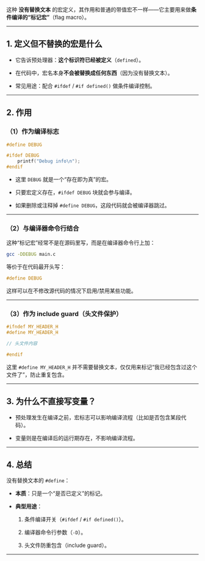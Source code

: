 这种 **没有替换文本** 的宏定义，其作用和普通的带值宏不一样——它主要用来做**条件编译的“标记宏”**（flag macro）。

---

## 1\. **定义但不替换的宏是什么**

-   它告诉预处理器：**这个标识符已经被定义**（`defined`）。
    
-   在代码中，宏名本身**不会被替换成任何东西**（因为没有替换文本）。
    
-   常见用途：配合 `#ifdef` / `#if defined()` 做条件编译控制。
    

---

## 2\. **作用**

### （1）**作为编译标志**

```c
#define DEBUG

#ifdef DEBUG
    printf("Debug info\n");
#endif
```

-   这里 `DEBUG` 就是一个“存在即为真”的宏。
    
-   只要宏定义存在，`#ifdef DEBUG` 块就会参与编译。
    
-   如果删除或注释掉 `#define DEBUG`，这段代码就会被编译器跳过。
    

---

### （2）**与编译器命令行结合**

这种“标记宏”经常不是在源码里写，而是在编译器命令行上加：

```bash
gcc -DDEBUG main.c
```

等价于在代码最开头写：

```c
#define DEBUG
```

这样可以在不修改源代码的情况下启用/禁用某些功能。

---

### （3）**作为 include guard（头文件保护）**

```c
#ifndef MY_HEADER_H
#define MY_HEADER_H

// 头文件内容

#endif
```

这里 `#define MY_HEADER_H` 并不需要替换文本，仅仅用来标记“我已经包含过这个文件了”，防止重复包含。

---

## 3\. **为什么不直接写变量？**

-   预处理发生在编译之前，宏标志可以影响编译流程（比如是否包含某段代码）。
    
-   变量则是在编译后的运行期存在，不影响编译流程。
    

---

## 4\. **总结**

没有替换文本的 `#define`：

-   **本质**：只是一个“是否已定义”的标记。
    
-   **典型用途**：
    
    1.  条件编译开关（`#ifdef` / `#if defined()`）。
        
    2.  编译器命令行参数（`-D`）。
        
    3.  头文件防重包含（include guard）。
        

---